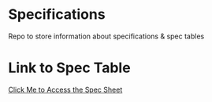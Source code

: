 # Specifications
Repo to store information about specifications &amp; spec tables

# Link to Spec Table
[Click Me to Access the Spec Sheet](https://drive.google.com/file/d/1BZjB6tZa_mkxaI4_aAgQPgX841Bib5uv/view?usp=sharing)
